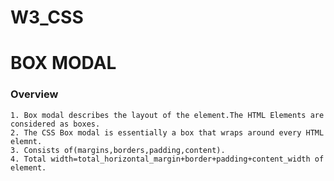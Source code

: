 # W3_CSS


# BOX MODAL
### Overview
    1. Box modal describes the layout of the element.The HTML Elements are considered as boxes.
    2. The CSS Box modal is essentially a box that wraps around every HTML elemnt.
    3. Consists of(margins,borders,padding,content).
    4. Total width=total_horizontal_margin+border+padding+content_width of element.